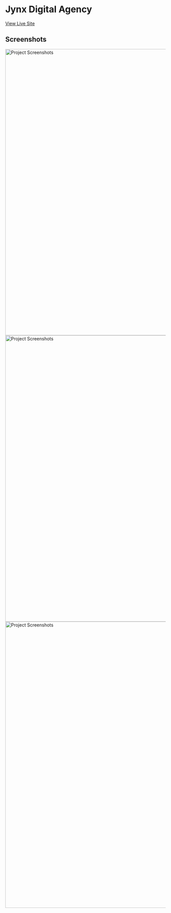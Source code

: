 # Jynx Digital Agency
<a markdown="1" href="https://jynxmedia.netlify.app/" target="_blank"> View Live Site</a>
## Screenshots
<img src="https://user-images.githubusercontent.com/73447863/117188737-3e7ad580-ad92-11eb-9386-34fce2b67ff7.jpg" alt="Project Screenshots" width="900" markdown="1" />
<img src="https://user-images.githubusercontent.com/73447863/117188743-3fac0280-ad92-11eb-83ce-8425456bffd9.jpg" alt="Project Screenshots" width="900" markdown="1" />
<img src="https://user-images.githubusercontent.com/73447863/117188744-3fac0280-ad92-11eb-9f3f-8d6c9f975ce9.jpg" alt="Project Screenshots" width="900" markdown="1" />
